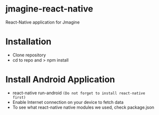# jmagine-react-native
React-Native application for Jmagine
# Installation
- Clone repository
- cd to repo and > npm install
# Install Android Application
- react-native run-android `(Do not forget to install react-native first)`
- Enable Internet connection on your device to fetch data
- To see what react-native native modules we used, check package.json
